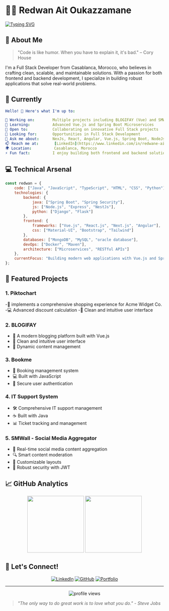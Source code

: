 # 👨‍💻  Redwan Ait Oukazzamane

[![Typing SVG](https://readme-typing-svg.herokuapp.com?font=Fira+Code&pause=1000&width=435&lines=Full+Stack+Developer;Software+Architecture+Enthusiast;Clean+Code+Advocate)](https://git.io/typing-svg)

## 🌟 About Me

> "Code is like humor. When you have to explain it, it's bad." – Cory House

I'm a Full Stack Developer from Casablanca, Morocco, who believes in crafting clean, scalable, and maintainable solutions. With a passion for both frontend and backend development, I specialize in building robust applications that solve real-world problems.

## 🎯 Currently

```yaml
Hello! 👋 Here's what I'm up to:

🔭 Working on:        Multiple projects including BLOGIFAY (Vue) and SMWall
🌱 Learning:          Advanced Vue.js and Spring Boot Microservices
👯 Open to:           Collaborating on innovative Full Stack projects
🤝 Looking for:       Opportunities in Full Stack Development
💬 Ask me about:      NexJs, React, Angular, Vue.js, Spring Boot, NodeJs or Full Stack Development
📫 Reach me at:       [LinkedIn](https://www.linkedin.com/in/redwane-ait-oukazzamane-b293a526a/)
🌍 Location:          Casablanca, Morocco
⚡ Fun fact:          I enjoy building both frontend and backend solutions!
```

## 💻 Technical Arsenal

```javascript
const redwan = {
    code: ["Java", "JavaScript", "TypeScript", "HTML", "CSS", "Python"],
    technologies: {
        backend: {
            java: ["Spring Boot", "Spring Security"],
            js: ["Node.js", "Express", "NestJs"],
            python: ["Django", "Flask"]
        },
        frontend: {
            frameworks: ["Vue.js", "React.js", "Next.js", "Angular"],
            css: ["Material-UI", "Bootstrap", "Tailwind"]
        },
        databases: ["MongoDB", "MySQL", "oracle database"],
        devOps: ["Docker", "Maven"],
        architecture: ["Microservices", "RESTful APIs"]
    },
    currentFocus: "Building modern web applications with Vue.js and Spring Boot"
};
```

## 🚀 Featured Projects

### 1. Piktochart 
-📝 implements a comprehensive shopping experience for Acme Widget Co.
-💻 Advanced discount calculation
-🎨 Clean and intuitive user interface

### 2. BLOGIFAY
- 📝 A modern blogging platform built with Vue.js
- 🎨 Clean and intuitive user interface
- 🔄 Dynamic content management

### 3. Bookme
- 🏨 Booking management system
- 💻 Built with JavaScript
- 🔐 Secure user authentication

### 4. IT Support System
- 🛠️ Comprehensive IT support management
- ☕ Built with Java
- 📊 Ticket tracking and management

### 5. SMWall - Social Media Aggregator
- 🔄 Real-time social media content aggregation
- 🔍 Smart content moderation
- 🎨 Customizable layouts
- 🔐 Robust security with JWT

## 📈 GitHub Analytics

<p align="center">
  <img height="180em" src="https://github-readme-stats.vercel.app/api?username=REDWANE-AIT-OUKAZZAMANE&show_icons=true&theme=tokyonight&include_all_commits=true&count_private=true"/>
  <img height="180em" src="https://github-readme-stats.vercel.app/api/top-langs/?username=REDWANE-AIT-OUKAZZAMANE&layout=compact&langs_count=8&theme=tokyonight"/>
</p>

## 🔗 Let's Connect!

<div align="center">

[![LinkedIn](https://img.shields.io/badge/LinkedIn-0077B5?style=for-the-badge&logo=linkedin&logoColor=white)](https://www.linkedin.com/in/redwane-ait-oukazzamane-b293a526a/)
[![GitHub](https://img.shields.io/badge/GitHub-100000?style=for-the-badge&logo=github&logoColor=white)](https://github.com/REDWANE-AIT-OUKAZZAMANE)
[![Portfolio](https://img.shields.io/badge/Portfolio-FF5722?style=for-the-badge&logo=google-chrome&logoColor=white)](https://www.oukazzamane.com/)

</div>

---

<div align="center">
  <img src="https://komarev.com/ghpvc/?username=REDWANE-AIT-OUKAZZAMANE&label=Profile%20views&color=0e75b6&style=flat" alt="profile views" />
</div>

> *"The only way to do great work is to love what you do." - Steve Jobs*
